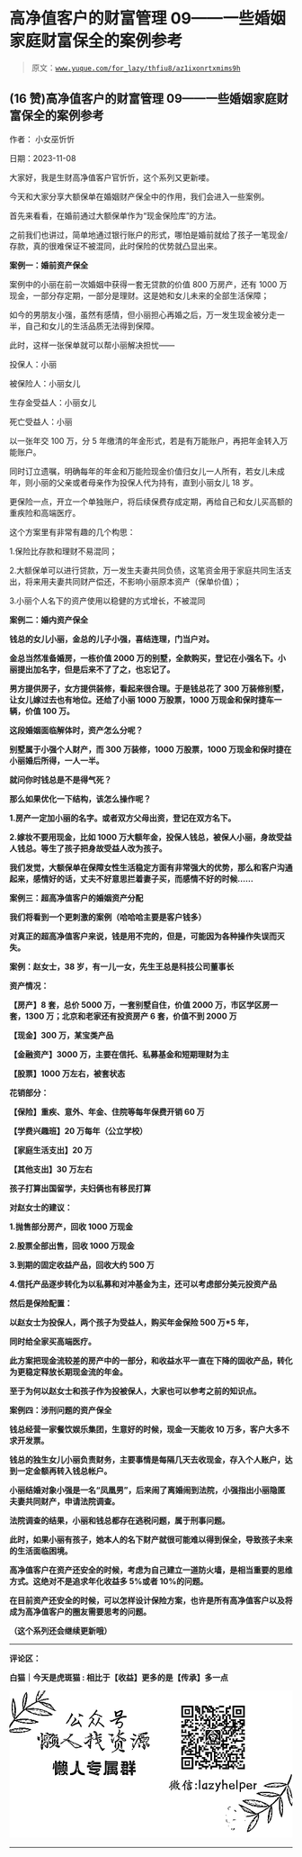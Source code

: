 # 高净值客户的财富管理 09——一些婚姻家庭财富保全的案例参考

> 原文：[`www.yuque.com/for_lazy/thfiu8/az1ixonrtxmims9h`](https://www.yuque.com/for_lazy/thfiu8/az1ixonrtxmims9h)

## (16 赞)高净值客户的财富管理 09——一些婚姻家庭财富保全的案例参考

作者： 小女巫忻忻

日期：2023-11-08

大家好，我是生财高净值客户官忻忻，这个系列又更新喽。

今天和大家分享大额保单在婚姻财产保全中的作用，我们会进入一些案例。

首先来看看，在婚前通过大额保单作为“现金保险库”的方法。

之前我们也讲过，简单地通过银行账户的形式，哪怕是婚前就给了孩子一笔现金/存款，真的很难保证不被混同，此时保险的优势就凸显出来。

**案例一：婚前资产保全**

案例中的小丽在前一次婚姻中获得一套无贷款的价值 800 万房产，还有 1000 万现金，一部分存定期，一部分是理财。这是她和女儿未来的全部生活保障；

如今的男朋友小强，虽然有感情，但小丽担心再婚之后，万一发生现金被分走一半，自己和女儿的生活品质无法得到保障。

此时，这样一张保单就可以帮小丽解决担忧——

投保人：小丽

被保险人：小丽女儿

生存金受益人：小丽女儿

死亡受益人：小丽

以一张年交 100 万，分 5 年缴清的年金形式，若是有万能账户，再把年金转入万能账户。

同时订立遗嘱，明确每年的年金和万能险现金价值归女儿一人所有，若女儿未成年，则小丽的父亲或者母亲作为投保人代为持有，直到小丽女儿 18 岁。

更保险一点，开立一个单独账户，将后续保费存成定期，再给自己和女儿买高额的重疾险和高端医疗。

这个方案里有非常有趣的几个构思：

1.保险比存款和理财不易混同；

2.大额保单可以进行贷款，万一发生夫妻共同负债，这笔资金用于家庭共同生活支出，将来用夫妻共同财产偿还，不影响小丽原本资产（保单价值）；

3.小丽个人名下的资产使用以稳健的方式增长，不被混同

****案例二：婚内资产保全****

**钱总的女儿小丽，金总的儿子小强，喜结连理，门当户对。**

**金总当然准备婚房，一栋价值 2000 万的别墅，全款购买，登记在小强名下。小丽提出加名字，但是后来不了了之，也忘记了。**

**男方提供房子，女方提供装修，看起来很合理。于是钱总花了 300 万装修别墅，让女儿嫁过去也有地位。还给了小丽 1000 万股票，1000 万现金和保时捷车一辆，价值 100 万。**

**这段婚姻面临解体时，资产怎么分呢？**

**别墅属于小强个人财产，而 300 万装修，1000 万股票，1000 万现金和保时捷在小丽婚后所得，一人一半。**

**就问你时钱总是不是得气死？**

**那么如果优化一下结构，该怎么操作呢？**

**1.房产一定加小丽的名字。或者双方父母出资，登记在双方名下。**

**2.嫁妆不要用现金，比如 1000 万大额年金，投保人钱总，被保人小丽，身故受益人钱总。等生了孩子把身故受益人改为孩子。**

**我们发觉，大额保单在保障女性生活稳定方面有非常强大的优势，那么和客户沟通起来，感情好的话，丈夫不好意思拦着妻子买，而感情不好的时候……**

****案例三：超高净值客户的婚姻资产分配****

**我们将看到一个更刺激的案例（哈哈哈主要是客户钱多）**

**对真正的超高净值客户来说，钱是用不完的，但是，可能因为各种操作失误而灭失。**

**案例：赵女士，38 岁，有一儿一女，先生王总是科技公司董事长**

**资产情况：**

**【房产】8 套，总价 5000 万，一套别墅自住，价值 2000 万，市区学区房一套，1300 万；北京和老家还有投资房产 6 套，价值不到 2000 万**

**【现金】300 万，某宝类产品**

**【金融资产】3000 万，主要在信托、私募基金和短期理财为主**

**【股票】1000 万左右，被套状态**

**花销部分：**

**【保险】重疾、意外、年金、住院等每年保费开销 60 万**

**【学费兴趣班】20 万每年（公立学校）**

**【家庭生活支出】20 万**

**【其他支出】30 万左右**

**孩子打算出国留学，夫妇俩也有移民打算**

**对赵女士的建议：**

**1.抛售部分房产，回收 1000 万现金**

**2.股票全部出售，回收 1000 万现金**

**3.到期的固定收益产品，回收大约 500 万**

**4.信托产品逐步转化为以私募和对冲基金为主，还可以考虑部分美元投资产品**

**然后是保险配置：**

**以赵女士为投保人，两个孩子为受益人，购买年金保险 500 万*5 年，**

**同时给全家买高端医疗。**

**此方案把现金流较差的房产中的一部分，和收益水平一直在下降的固收产品，转化为更稳定释放长期现金流的年金。**

**至于为何以赵女士和孩子作为投被保人，大家也可以参考之前的知识点。**

****案例四：涉刑问题的资产保全****

**钱总经营一家餐饮娱乐集团，生意好的时候，现金一天能收 10 万多，客户大多不求开发票。**

**钱总的独生女儿小丽负责财务，主要事情是每隔几天去收现金，存入个人账户，达到一定金额再转入钱总帐户。**

**小丽结婚对象小强是一名“凤凰男”，后来闹了离婚闹到法院，小强指出小丽隐匿夫妻共同财产，申请法院调查。**

**法院调查的结果，小丽和钱总都存在逃税问题，属于刑事问题。**

**此时，如果小丽有孩子，她本人的名下财产就很可能难以得到保全，导致孩子未来的生活面临困境。**

**高净值客户在资产还安全的时候，考虑为自己建立一道防火墙，是相当重要的思维方式。这绝对不是追求年化收益多 5%或者 10%的问题。**

**在目前资产还安全的时候，可以怎样设计保险方案，也许是所有高净值客户以及将成为高净值客户的圈友需要思考的问题。**

**（这个系列还会继续更新哦）**

* * *

**评论区：**

**白猫｜今天是虎斑猫 : 相比于【收益】更多的是【传承】多一点**

**![](img/1c37d505930596d12a88ab23e11aa07a.png)**

* * *